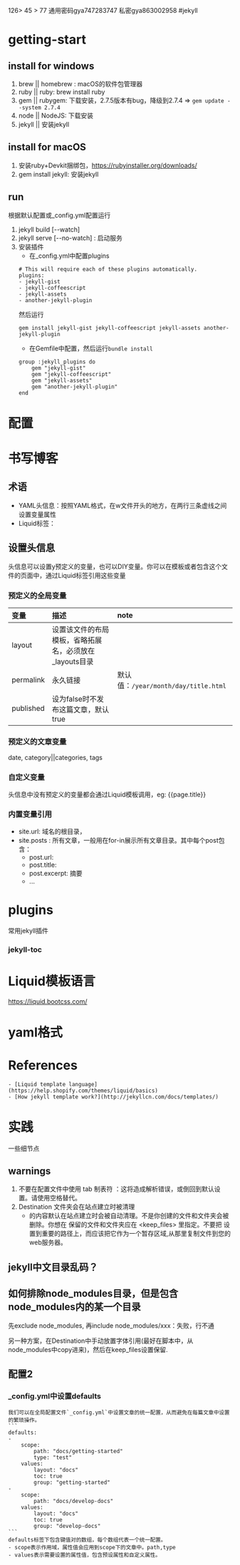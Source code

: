 
126> 45 > 77 
通用密码gya747283747
私密gya863002958
#jekyll

# getting-start
## install for windows
1. brew || homebrew : macOS的软件包管理器
1. ruby || ruby: brew install ruby
2. gem || rubygem: 下载安装，2.7.5版本有bug，降级到2.7.4 => `gem update --system 2.7.4`
3. node || NodeJS: 下载安装
5. jekyll || 安装jekyll

## install for macOS
1. 安装ruby+Devkit捆绑包，https://rubyinstaller.org/downloads/
2. gem install jekyll: 安装jekyll

## run
根据默认配置或_config.yml配置运行
1. jekyll build [--watch]
1. jekyll serve [--no-watch] : 启动服务
3. 安装插件
    - 在_config.yml中配置plugins
    ```
    # This will require each of these plugins automatically.
    plugins:
    - jekyll-gist
    - jekyll-coffeescript
    - jekyll-assets
    - another-jekyll-plugin
    ```
    然后运行
    ```
    gem install jekyll-gist jekyll-coffeescript jekyll-assets another-jekyll-plugin
    ```
    - 在Gemfile中配置，然后运行`bundle install`
    ```
    group :jekyll_plugins do
        gem "jekyll-gist"
        gem "jekyll-coffeescript"
        gem "jekyll-assets"
        gem "another-jekyll-plugin"
    end
    ```





# 配置

# 书写博客
## 术语
- YAML头信息：按照YAML格式，在w文件开头的地方，在两行三条虚线之间设置变量属性
- Liquid标签：

## 设置头信息
头信息可以设置y预定义的变量，也可以DIY变量。你可以在模板或者包含这个文件的页面中，通过Liquid标签引用这些变量

### 预定义的全局变量
|变量|描述|note|
|:---|:---|:---|
|layout|设置该文件的布局模板，省略拓展名，必须放在_layouts目录||
|permalink|永久链接|默认值：`/year/month/day/title.html`|
|published|设为false时不发布这篇文章，默认true||
### 预定义的文章变量
date, category||categories, tags
### 自定义变量
头信息中没有预定义的变量都会通过Liquid模板调用，eg: {{page.title}}

### 内置变量引用
- site.url: 域名的根目录，
- site.posts : 所有文章，一般用在for-in展示所有文章目录。其中每个post包含：
    - post.url: 
    - post.title:
    - post.excerpt: 摘要
    - ...



# plugins
常用jekyll插件
### jekyll-toc

# Liquid模板语言
https://liquid.bootcss.com/
# yaml格式


# References
    - [Liquid template language](https://help.shopify.com/themes/liquid/basics)
    - [How jekyll template work?](http://jekyllcn.com/docs/templates/)


# 实践
一些细节点
## warnings
1. 不要在配置文件中使用 tab 制表符 ：这将造成解析错误，或倒回到默认设置。请使用空格替代。
2. Destination 文件夹会在站点建立时被清理
    - <destination> 的内容默认在站点建立时会被自动清理。不是你创建的文件和文件夹会被删除。你想在 <destination> 保留的文件和文件夹应在 <keep_files> 里指定。不要把<destination> 设置到重要的路径上，而应该把它作为一个暂存区域,从那里复制文件到您的web服务器。

## jekyll中文目录乱码？

## 如何排除node_modules目录，但是包含node_modules内的某一个目录
先exclude node_modules, 再include node_modules/xxx：失败，行不通

另一种方案，在Destination中手动放置字体引用(最好在脚本中，从node_modules中copy进来)，然后在keep_files设置保留.

## 配置2
### _config.yml中设置defaults
    我们可以在全局配置文件`_config.yml`中设置文章的统一配置，从而避免在每篇文章中设置的繁琐操作。
    ```
    defaults:
    - 
        scope: 
            path: "docs/getting-started"
            type: "test"
        values:
            layout: "docs"
            toc: true
            group: "getting-started"
    - 
        scope: 
            path: "docs/develop-docs"
        values:
            layout: "docs"
            toc: true
            group: "develop-docs"
    ```
    defaults标签下包含键值对的数组，每个数组代表一个统一配置。
    - scope表示作用域，属性值会应用到scope下的文章中。path,type
    - values表示需要设置的属性值，包含预设属性和自定义属性。